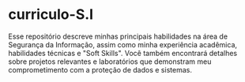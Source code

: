 # curriculo-S.I
Esse repositório descreve minhas principais habilidades na área de Segurança da Informação, assim como minha experiência acadêmica, habilidades técnicas e "Soft Skills". Você também encontrará detalhes sobre projetos relevantes e laboratórios que demonstram meu comprometimento com a proteção de dados e sistemas.
